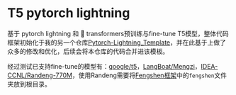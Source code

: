 # T5 pytorch lightning
基于 pytorch lightning 和 🤗 transformers预训练与fine-tune T5模型，整体代码框架初始化于我的另一个仓库[Pytorch-Lightning_Template](https://github.com/TianHongZXY/Pytorch-Lightning-Template)，并在此基于上做了众多的修改和优化，后续会将本仓库的代码合并进该模板。

经过测试已支持fine-tune的模型有：[google/t5](https://huggingface.co/t5-base)，[LangBoat/Mengzi](https://huggingface.co/Langboat/mengzi-t5-base)，[IDEA-CCNL/Randeng-770M](https://huggingface.co/IDEA-CCNL/Randeng-770M)，使用Randeng需要将[Fengshen框架](https://github.com/IDEA-CCNL/Fengshenbang-LM)中的`fengshen`文件夹放到根目录。